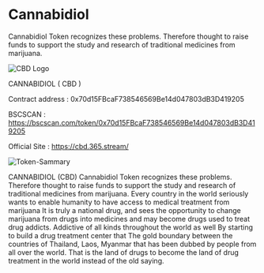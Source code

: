 # Cannabidiol
Cannabidiol Token recognizes these problems. Therefore thought to raise funds to support the study and research of traditional medicines from marijuana. 

![CBD Logo](https://user-images.githubusercontent.com/109957215/180925344-3038aa63-ce81-43df-b726-e80bcfcf8204.png)

CANNABIDIOL ( CBD )
  
Contract address : 0x70d15FBcaF738546569Be14d047803dB3D419205

BSCSCAN : https://bscscan.com/token/0x70d15FBcaF738546569Be14d047803dB3D419205

Official Site : https://cbd.365.stream/

![Token-Sammary](https://user-images.githubusercontent.com/109957215/180925783-18a27421-3a68-4cc8-8830-3a550af6f6bf.png)


CANNABIDIOL (CBD)
Cannabidiol Token recognizes these problems. Therefore thought to raise funds to support the study and research of traditional medicines from marijuana. Every country in the world seriously wants to enable humanity to have access to medical treatment from marijuana It is truly a national drug, and sees the opportunity to change marijuana from drugs into medicines and may become drugs used to treat drug addicts. Addictive of all kinds throughout the world as well By starting to build a drug treatment center that The gold boundary between the countries of Thailand, Laos, Myanmar that has been dubbed by people from all over the world. That is the land of drugs to become the land of drug treatment in the world instead of the old saying.

